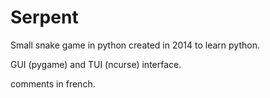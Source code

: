  Serpent
==============
Small snake game in python created in 2014 to learn python.

GUI (pygame) and TUI (ncurse) interface.

comments in french.
